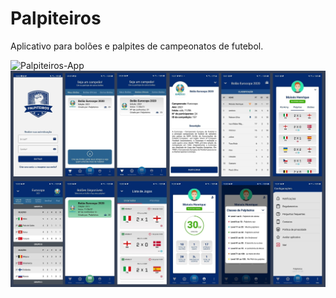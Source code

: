 # Palpiteiros
Aplicativo para bolões e palpites de campeonatos de futebol.

![Palpiteiros-App](https://github.com/moizez/Palpiteiros-App/raw/master/img/preview.jpg)
![Palpiteiros-Preview](https://github.com/moizez/Palpiteiros-App/blob/master/preview.jpg?raw=true)

